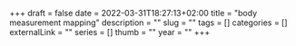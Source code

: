 +++ 
draft = false
date = 2022-03-31T18:27:13+02:00
title = "body measurement mapping"
description = ""
slug = "" 
tags = []
categories = []
externalLink = ""
series = []
thumb = ""
year = ""
+++